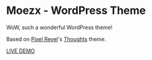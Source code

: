 # Moezx - WordPress Theme
WoW, such a wonderful WordPress theme!

Based on [Pixel Revel](http://pixelrevel.com/)'s [Thoughts](http://pixelrevel.com/themes/thoughts/) theme.

[LIVE DEMO](https://2heng.xin)
